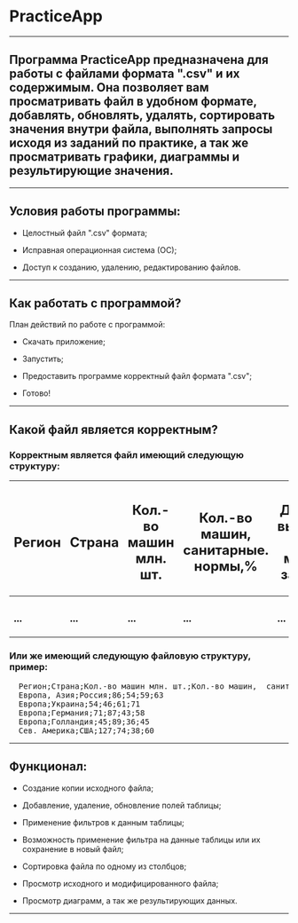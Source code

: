 <h1>PracticeApp</h1>
<hr>
<h2>Программа PracticeApp предназначена для работы с файлами формата ".csv" и их содержимым. Она позволяет вам просматривать файл в удобном формате, добавлять, обновлять, удалять, сортировать значения внутри файла, выполнять запросы исходя из заданий по практике, а так же просматривать графики, диаграммы и результирующие значения.</h2>
<hr>
<h2>Условия работы программы:</h2>
<ul>
  <li><p>Целостный файл ".csv" формата;</p></li>
  <li><p>Исправная операционная система (ОС);</p></li>
  <li><p>Доступ к созданию, удалению, редактированию файлов.</p></li>
</ul>
<hr>
<h2>Как работать с программой?</h2>
<p>План действий по работе с программой:</p>
<ul>
  <li><p>Скачать приложение;</p></li>
  <li><p>Запустить;</p></li>
  <li><p>Предоставить программе корректный файл формата ".csv";</p></li>
  <li><p>Готово!</p></li>
</ul>
<hr>
<h2>Какой файл является корректным?</h2>
<h3>Корректным является файл имеющий следующую структуру:</h3>
<table>
  <thead>
    <tr>
      <th><h2><b>Регион</b></h2></th>
      <th><h2><b>Страна</b></h2></th>
      <th><h2><b>Кол.-во машин млн. шт.</b></h2></th>
      <th><h2><b>Кол.-во машин,  санитарные. нормы,%</b></h2></th>
      <th><h2><b>Доп. кол. выбросов (1 машина за год, т)</b></h2></th>
      <th><h2><b>Ср. кол. выбросов (1 машина за год т)</b></h2></th>
    </tr>
  </thead>
  
  <tbody>
    <tr>
      <td><h3>...</h3></td>
      <td><h3>...</h3></td>
      <td><h3>...</h3></td>
      <td><h3>...</h3></td>
      <td><h3>...</h3></td>
      <td><h3>...</h3></td>
    </tr>
  </tbody>
</table>
<h3>Или же имеющий следующую файловую структуру, пример:</h3>
<pre>
  Регион;Страна;Кол.-во машин млн. шт.;Кол.-во машин,  санитарные. нормы,%;Доп. кол. выбросов (1 машина за год, т);Ср. кол. выбросов (1 машина за год т)
  Европа, Азия;Россия;86;54;59;63
  Европа;Украина;54;46;61;71
  Европа;Германия;71;87;43;58
  Европа;Голландия;45;89;36;45
  Сев. Америка;США;127;74;38;60
</pre>
<hr>
<h2>Функционал:</h2>
<ul>
  <li><p>Создание копии исходного файла;</p></li>
  <li><p>Добавление, удаление, обновление полей таблицы;</p></li>
  <li><p>Применение фильтров к данным таблицы;</p></li>
  <li><p>Возможность применение фильтра на данные таблицы или их сохранение в новый файл;</p></li>
  <li><p>Сортировка файла по одному из столбцов;</p></li>
  <li><p>Просмотр исходного и модифицированного файла;</p></li>
  <li><p>Просмотр диаграмм, а так же результирующих данных.</p></li>
</ul>
<hr>
